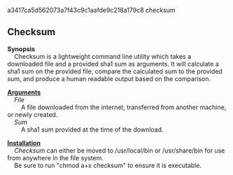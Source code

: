a3417ca5d562073a7f43c9c1aafde9c218a179c8  checksum

<h2>Checksum</h2>

<b>Synopsis</b>
    <br>
&nbsp;&nbsp;&nbsp;&nbsp;Checksum is a lightweight command line utility which takes a downloaded file and a provided sha1 sum as arguments. It will calculate a sha1 sum on the provided file, compare the calculated sum to the provided sum, and produce a human readable output based on the comparison.


<u><b>Arguments</b></u>
    <br>
    &nbsp;&nbsp;&nbsp;&nbsp;<i>File</i>
    <br>
    &nbsp;&nbsp;&nbsp;&nbsp;&nbsp;&nbsp;&nbsp;&nbsp;A file downloaded from the internet, transferred from another machine, or newly created.
    <br>
    &nbsp;&nbsp;&nbsp;&nbsp;<i>Sum</i>
    <br>
    &nbsp;&nbsp;&nbsp;&nbsp;&nbsp;&nbsp;&nbsp;&nbsp;A sha1 sum provided at the time of the download.

<u><b>Installation</b></u>
<br>
&nbsp;&nbsp;&nbsp;&nbsp;<i>Checksum</i> can either be moved to /usr/local/bin or /usr/share/bin for use from anywhere in the file system.
<br>
&nbsp;&nbsp;&nbsp;&nbsp;Be sure to run "chmod a+x checksum" to ensure it is executable.
